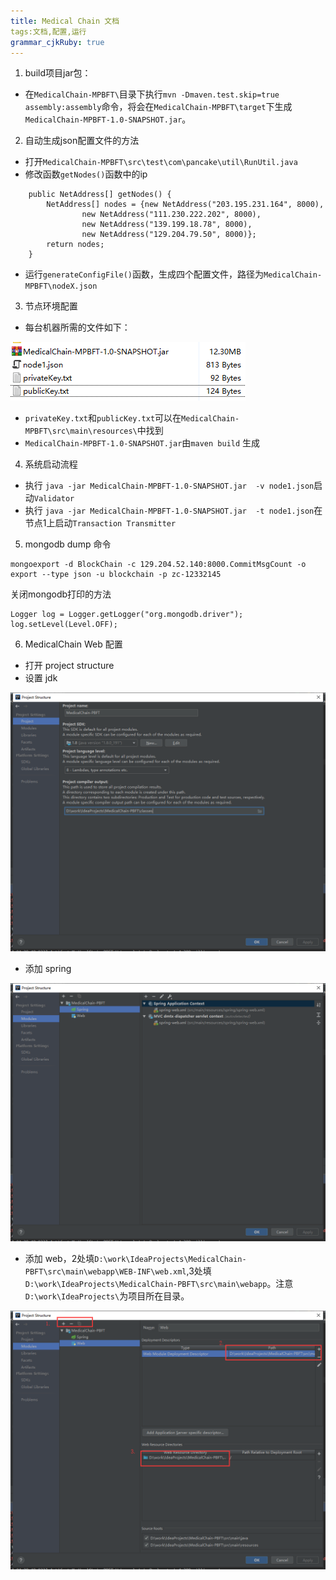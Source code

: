 ```yaml
---
title: Medical Chain 文档 
tags:文档,配置,运行
grammar_cjkRuby: true
---
```



1. build项目jar包：
* 在`MedicalChain-MPBFT\`目录下执行`mvn -Dmaven.test.skip=true  assembly:assembly`命令，将会在`MedicalChain-MPBFT\target`下生成`MedicalChain-MPBFT-1.0-SNAPSHOT.jar`。
	
2. 自动生成json配置文件的方法
* 打开`MedicalChain-MPBFT\src\test\com\pancake\util\RunUtil.java`
* 修改函数`getNodes()`函数中的ip
```
    public NetAddress[] getNodes() {
        NetAddress[] nodes = {new NetAddress("203.195.231.164", 8000),
                new NetAddress("111.230.222.202", 8000),
                new NetAddress("139.199.18.78", 8000),
                new NetAddress("129.204.79.50", 8000)};
        return nodes;
    }
```
* 运行`generateConfigFile()`函数，生成四个配置文件，路径为`MedicalChain-MPBFT\nodeX.json`

3. 节点环境配置

* 每台机器所需的文件如下：

![节点所需文件](./images/1552459908725.png)

* `privateKey.txt`和`publicKey.txt`可以在`MedicalChain-MPBFT\src\main\resources\`中找到
* `MedicalChain-MPBFT-1.0-SNAPSHOT.jar`由`maven build` 生成

4. 系统启动流程

* 执行 `java -jar MedicalChain-MPBFT-1.0-SNAPSHOT.jar  -v node1.json`启动`Validator`
* 执行 `java -jar MedicalChain-MPBFT-1.0-SNAPSHOT.jar  -t node1.json`在节点1上启动`Transaction Transmitter`

5. mongodb dump 命令

```
mongoexport -d BlockChain -c 129.204.52.140:8000.CommitMsgCount -o export --type json -u blockchain -p zc-12332145

```
关闭mongodb打印的方法
```
Logger log = Logger.getLogger("org.mongodb.driver");   
log.setLevel(Level.OFF);   
```
6. MedicalChain Web 配置
* 打开 project structure
* 设置 jdk

![jdk 设置](./images/1552553574766.png)

*  添加 spring

![spring 设置](./images/1552553642049.png)

*  添加 web，2处填`D:\work\IdeaProjects\MedicalChain-PBFT\src\main\webapp\WEB-INF\web.xml`,3处填`D:\work\IdeaProjects\MedicalChain-PBFT\src\main\webapp`。注意`D:\work\IdeaProjects\`为项目所在目录。

![Web设置](./images/1552553797869.png)